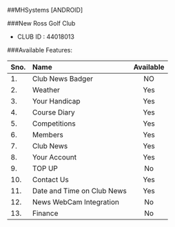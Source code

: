 ##MHSystems [ANDROID]

###New Ross Golf Club
- CLUB ID : 44018013

###Available Features:

| Sno. | Name              | Available      |
| ---- |:----------------  | :------------: |
| 1.   | Club News Badger  | NO             |
| 2.   | Weather           | Yes            |
| 3.   | Your Handicap     | Yes            |
| 4.   | Course Diary      | Yes            |
| 5.   | Competitions      | Yes            |
| 6.   | Members           | Yes            |
| 7.   | Club News         | Yes            |
| 8.   | Your Account      | Yes            |
| 9.   | TOP UP            | No             |
| 10.  | Contact Us        | Yes            |
| 11.  | Date and Time on Club News | Yes   |
| 12.  | News WebCam Integration | No       |
| 13.  | Finance           |  No            |
